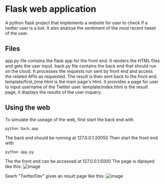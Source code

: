 # Flask web application

A python flask project that implements a website for user to check if a twitter user is a bot. It also analzye the sentiment of the most recent tweet of the user. 

## Files
app.py file contains the flask app for the front end. It renders the HTML files and gets the user input. 
back.py file contains the back end that should run on the cloud. It processes the requests run sent by front end and access the related APIs as requested. The result is then sent back to the front end.
template/first_time.html is the main page's html. It proivides a page for user to input username of the Twitter user.
template/index.html is the result page, it displays the results of the user inquery.

## Using the web
To simulate the useage of the web, first start the back end with 
```console
python back.app
```
The back end should be running at 127.0.0.1:20050
Then start the front end with 
```console
python app.py
```
The the front end can be accessed at 127.0.0.1:5000
The page is diplayed like this:
![image](https://user-images.githubusercontent.com/60164575/192021809-dc2d0f55-c48f-41d6-9dea-602881d82d80.png)

Searh "TwitterDev" gives an result page like this:
![image](https://user-images.githubusercontent.com/60164575/192021727-5371e86e-1f17-4ebc-ac97-80f2aae4b567.png)
